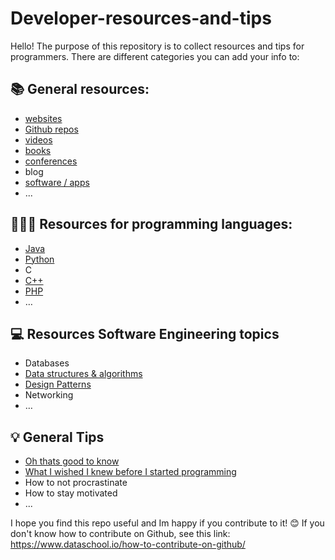 # Developer-resources-and-tips
Hello! The purpose of this repository is to collect resources and tips for programmers. There are different categories you can add your info to:

## 📚 General resources:
- [websites](https://github.com/Lumary2/Developer-resources-and-tips-collection/blob/main/General_resources/websites.md)
- [Github repos](https://github.com/Lumary2/Developer-resources-and-tips-collection/blob/main/General_resources/Github_repos.md)
- [videos](https://github.com/Lumary2/Developer-resources-and-tips-collection/blob/main/General_resources/videos.md)
- [books](General_resources/books.md)
- [conferences](General_resources/conferences.md)
- blog
- [software / apps](https://github.com/Lumary2/Developer-resources-and-tips-collection/blob/main/General_resources/software.md)
- ...

## 👩🏻‍💻 Resources for programming languages:
- [Java](https://github.com/Lumary2/Developer-resources-and-tips-collection/blob/main/Resources_for_programming_languages/Java.md)
- [Python](Genereal_resources/../Resources_for_programming_languages/Python.md)
- C  
- [C++](Genereal_resources/../Resources_for_programming_languages/C++.md)
- [PHP](https://github.com/Lumary2/Developer-resources-and-tips-collection/blob/main/Resources_for_programming_languages/Php.md)
- …

## 💻 Resources Software Engineering topics
- Databases
- [Data structures & algorithms](https://github.com/Lumary2/Developer-resources-and-tips-collection/blob/main/Resources_Software_Engineering_topics/Data_structures_and_algorithms.md)
- [Design Patterns](https://github.com/Lumary2/Developer-resources-and-tips-collection/blob/main/Resources_Software_Engineering_topics/Design_Patterns.md)
- Networking
- …

## 💡 General Tips
- [Oh thats good to know](https://github.com/Lumary2/Developer-resources-and-tips-collection/blob/main/General_Tips/Oh_thats_good_to_know.md)
- [What I wished I knew before I started programming](General_Tips/What_I_wished_I_knew_before_I_started_programming.md)
- How to not procrastinate
- How to stay motivated
- ...

I hope you find this repo useful and Im happy if you contribute to it! 😊 If you don't know how to contribute on Github, see this link: https://www.dataschool.io/how-to-contribute-on-github/
